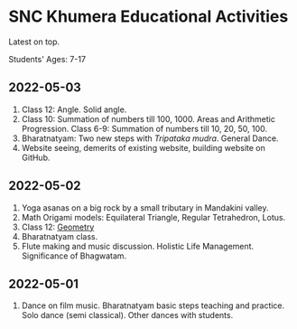 # SNC Khumera Educational Activities

Latest on top. 

Students' Ages: 7-17

## 2022-05-03
1. Class 12: Angle. Solid angle. 
2. Class 10: Summation of numbers till 100, 1000. Areas and Arithmetic Progression. Class 6-9: Summation of numbers till 10, 20, 50, 100. 
3. Bharatnatyam: Two new steps with _Tripataka mudra_. General Dance. 
4. Website seeing, demerits of existing website, building website on GitHub. 

## 2022-05-02
1. Yoga asanas on a big rock by a small tributary in Mandakini valley. 
2. Math Origami models: Equilateral Triangle, Regular Tetrahedron, Lotus. 
3. Class 12: [Geometry](geometry-2022-05-02.pdf)
4. Bharatnatyam class. 
5. Flute making and music discussion. Holistic Life Management. Significance of Bhagwatam. 

## 2022-05-01
1. Dance on film music. Bharatnatyam basic steps teaching and practice. Solo dance (semi classical). Other dances with students.